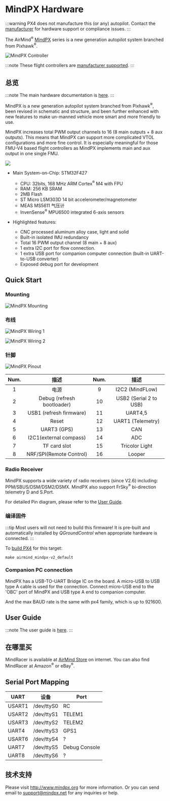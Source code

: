 # MindPX Hardware

:::warning PX4 does not manufacture this (or any) autopilot. Contact the [manufacturer](http://mindpx.net) for hardware support or compliance issues.
:::

The AirMind<sup>&reg;</sup> [MindPX](http://mindpx.net) series is a new generation autopilot system branched from Pixhawk<sup>&reg;</sup>.

![MindPX Controller](../../assets/hardware/hardware-mindpx.png)

:::note
These flight controllers are [manufacturer supported](../flight_controller/autopilot_manufacturer_supported.md).
:::

## 总览

:::note
The main hardware documentation is [here](http://mindpx.net/assets/accessories/Specification9.18_3_pdf.pdf).
:::

MindPX is a new generation autopilot system branched from Pixhawk<sup>&reg;</sup>, been revised in schematic and structure, and been further enhanced with new features to make un-manned vehicle more smart and more friendly to use.

MindPX increases total PWM output channels to 16 (8 main outputs + 8 aux outputs). This means that MindPX can support more complicated VTOL configurations and more fine control. It is especially meaningful for those FMU-V4 based flight controllers as MindPX implements main and aux output in one single FMU.

![](../../assets/hardware/hardware-mindpx-specs.png)

* Main System-on-Chip: STM32F427
  * CPU: 32bits, 168 MHz ARM Cortex<sup>&reg;</sup> M4 with FPU
  * RAM: 256 KB SRAM
  * 2MB Flash
  * ST Micro LSM303D 14 bit accelerometer/magnetometer
  * MEAS MS5611 气压计
  * InvenSense<sup>&reg;</sup> MPU6500 integrated 6-axis sensors


* Highlighted features:
  * CNC processed aluminum alloy case, light and solid
  * Built-in isolated IMU redundancy
  * Total 16 PWM output channel (8 main + 8 aux)
  * 1 extra I2C port for flow connection.
  * 1 extra USB port for companion computer connection (built-in UART-to-USB converter)
  * Exposed debug port for development

## Quick Start

### Mounting

![MindPX Mounting](../../assets/hardware/hardware-mindpx-mounting.png)

### 布线

![MindPX Wiring 1](../../assets/hardware/hardware-mindpx-wiring1.png)

![MindPX Wiring 2](../../assets/hardware/hardware-mindpx-wiring2.png)

### 针脚

![MindPX Pinout](../../assets/hardware/hardware-mindpx-pin.png)

| Num. |             描述             | Num. |           描述           |
|:----:|:--------------------------:|:----:|:----------------------:|
|  1   |             电源             |  9   |    I2C2 (MindFLow)     |
|  2   | Debug (refresh bootloader) |  10  | USB2 (Serial 2 to USB) |
|  3   |  USB1 (refresh firmware)   |  11  |        UART4,5         |
|  4   |           Reset            |  12  |   UART1 (Telemetry)    |
|  5   |        UART3 (GPS)         |  13  |          CAN           |
|  6   |   I2C1(external compass)   |  14  |          ADC           |
|  7   |        TF card slot        |  15  |     Tricolor Light     |
|  8   |  NRF/SPI(Remote Control)   |  16  |         Looper         |


### Radio Receiver

MindPX supports a wide variety of radio receivers (since V2.6) including: PPM/SBUS/DSM/DSM2/DSMX. MindPX also support FrSky<sup>&reg;</sup> bi-direction telemetry D and S.Port.

For detailed Pin diagram, please refer to the [User Guide](http://mindpx.net/assets/accessories/UserGuide9.18_2_pdf.pdf).

### 编译固件

:::tip
Most users will not need to build this firmware! It is pre-built and automatically installed by *QGroundControl* when appropriate hardware is connected.
:::

To [build PX4](../dev_setup/building_px4.md) for this target:
```
make airmind_mindpx-v2_default
```

### Companion PC connection

MindPX has a USB-TO-UART Bridge IC on the board. A micro-USB to USB type A cable is used for the connection. Connect micro-USB end to the 'OBC' port of MindPX and USB type A end to companion computer.

And the max BAUD rate is the same with px4 family, which is up to 921600.

## User Guide

:::note
The user guide is [here](http://mindpx.net/assets/accessories/UserGuide9.18_2_pdf.pdf).
:::

## 在哪里买

MindRacer is available at [AirMind Store](http://drupal.xitronet.com/?q=catalog) on internet. You can also find MindRacer at Amazon<sup>&reg;</sup> or eBay<sup>&reg;</sup>.

## Serial Port Mapping

| UART   | 设备         | Port          |
| ------ | ---------- | ------------- |
| USART1 | /dev/ttyS0 | RC            |
| USART2 | /dev/ttyS1 | TELEM1        |
| USART3 | /dev/ttyS2 | TELEM2        |
| UART4  | /dev/ttyS3 | GPS1          |
| USART6 | /dev/ttyS4 | ?             |
| UART7  | /dev/ttyS5 | Debug Console |
| UART8  | /dev/ttyS6 | ?             |

<!-- Note: Got ports using https://github.com/PX4/PX4-user_guide/pull/672#issuecomment-598198434 -->

## 技术支持

Please visit http://www.mindpx.org for more information. Or you can send email to [support@mindpx.net](mailto:support@mindpx.net) for any inquiries or help.
